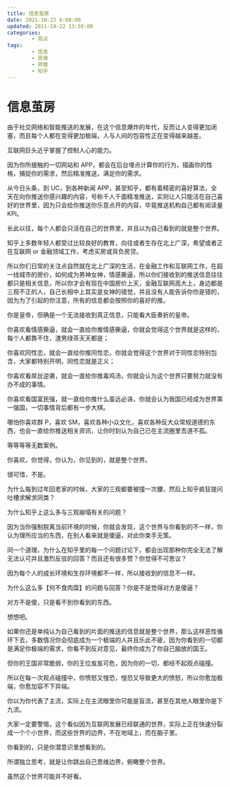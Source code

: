 ```yaml
---
title: 信息茧房
date: 2021-10-22 6:00:00
updated: 2021-10-22 13:58:00
categories:
        - 观点
tags:
        - 信息
        - 思维
        - 转载
        - 知乎
---
```


# 信息茧房

由于社交网络和智能推送的发展，在这个信息爆炸的年代，反而让人变得更加闭塞，而且每个人都在变得更加极端，人与人间的包容性正在变得越来越差。

互联网巨头近乎掌握了控制人心的能力。

因为你所接触的一切网站和 APP，都会在后台埋点计算你的行为，描画你的性格，捕捉你的需求，然后精准推送，满足你的需求。

从今日头条，到 UC，到各种新闻 APP，甚至知乎，都有着精密的喜好算法，全天在向你推送你感兴趣的内容，号称千人千面精准推送，实则让人只能活在自己喜好的世界里，因为只会给你推送你乐意点开的内容，毕竟推送机构自己都有阅读量 KPI。

长此以往，每个人都会只活在自己的世界里，并且以为自己看到的就是整个世界。

知乎上多数年轻人都受过比较良好的教育，向往或者生存在北上广深，希望或者正在互联网 or 金融领域工作，考虑买房或背负房贷。

所以你们日常的关注点自然就在北上广深的生活，在金融工作和互联网工作，在超一线城市的房价，如何成为男神女神，情感撕逼，所以你们接收到的推送信息往往都只是相关信息，所以你才会有现在中国房价上天，金融互联网高大上，身边都是三观不正的人，自己长相中上其实是女神的错觉，并且没有人能告诉你你是错的，因为为了引起的你注意，所有的信息都会按照你的喜好的推。

你是皇帝，但确是一个无法接收到真正信息，只能看大臣奏折的皇帝。

你喜欢看情感撕逼，就会一直给你推情感撕逼，你就会觉得这个世界就是这样的，每个人都靠不住，渣男绿茶天天都是；

你喜欢同性恋，就会一直给你推同性恋，你就会觉得这个世界对于同性恋特别包含，大家都特别开明，同性恋就是正义；

你喜欢看屌丝逆袭，就会一直给你推毒鸡汤，你就会认为这个世界只要努力就没有办不成的事情。

你喜欢看国富民强，就一直给你推什么虽远必诛，你就会认为我国已经成为世界第一强国，一切事情背后都有一步大棋。

哪怕你喜欢群 P，喜欢 SM，喜欢各种小众文化，喜欢各种反大众常规道德的东西，也会一直给你推送相关资讯，让你时刻认为自己已在主流圈里吾道不孤。

等等等等无数案例。

你喜欢，你觉得，你认为，你见到的，就是整个世界。

很可惜，不是。

为什么每到过年回老家的时候，大家的三观都要被撞一次腰，然后上知乎疯狂提问吐槽求解求同类？

为什么知乎上这么多与三观崩塌有关的问题？

因为当你强制脱离当前环境的时候，你就会发现，这个世界与你看到的不一样，你认为理所应当的东西，在别人看来就是傻逼，对此你束手无策。

同一个道理，为什么在知乎里的每一个问题讨论下，都会出现那种你完全无法了解无法认可并且激烈反驳的回答？而且还有很多赞？你觉得不可思议？

因为每个人的成长环境和生存环境都不一样，所以接收到的信息不一样。

为什么这么多【何不食肉糜】的问题与回答？你是不是觉得对方是傻逼？

对方不是傻，只是看不到你看到的东西。

想想吧。

如果你还是单纯认为自己看到的片面的推送的信息就是整个世界，那么这样恶性循环下去，多数情况你会彻底成为一个极端的人并且乐此不疲，因为你看到的一切都是满足你极端的需求，你看不到反对意见，最终你成为了你自己脑放的国王。

但你的王国非常脆弱，你的王位岌岌可危，因为你的一切，都经不起观点碰撞。

所以在每一次观点碰撞中，你愤怒又惶恐，惶恐又导致更大的愤怒，所以你愈加极端，你愈加容不下异端。

你以为你代表了主流，实际上在主流眼里你可能是盲流，甚至在其他人眼里你是下九流。

大家一定要警惕，这个看似因为互联网发展已经联通的世界，实际上正在快速分裂成一个个小世界，而这些世界的边界，不在地域上，而在脑子里。

你看到的，只是你潜意识里想看到的。

所谓独立思考，就是让你跳出自己思维边界，俯瞰整个世界。

虽然这个世界可能并不好看。
